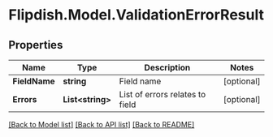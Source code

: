 # Flipdish.Model.ValidationErrorResult
## Properties

Name | Type | Description | Notes
------------ | ------------- | ------------- | -------------
**FieldName** | **string** | Field name | [optional] 
**Errors** | **List&lt;string&gt;** | List of errors relates to field | [optional] 

[[Back to Model list]](../README.md#documentation-for-models) [[Back to API list]](../README.md#documentation-for-api-endpoints) [[Back to README]](../README.md)

